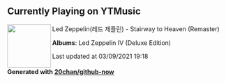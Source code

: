 ## Currently Playing on YTMusic

[<img align="left" width="100" src="https://lh3.googleusercontent.com/SXiO2cCS-20hkxVgr-VGx-IT9xchv4wSRvEPnXgWpOko-YNYtdBsll3pKoxfGgAtaZKxRjIsrXFb3JRH">](https://music.youtube.com/watch?v=iXQUu5Dti4g)

Led Zeppelin(레드 제플린) - Stairway to Heaven (Remaster)

**Albums**: Led Zeppelin IV (Deluxe Edition)

Last updated at 03/09/2021 19:18

#### Generated with [20chan/github-now](https://github.com/20chan/github-now)


<!--
**20chan/20chan** is a ✨ _special_ ✨ repository because its `README.md` (this file) appears on your GitHub profile.

Here are some ideas to get you started:

- 🔭 I’m currently working on ...
- 🌱 I’m currently learning ...
- 👯 I’m looking to collaborate on ...
- 🤔 I’m looking for help with ...
- 💬 Ask me about ...
- 📫 How to reach me: ...
- 😄 Pronouns: ...
- ⚡ Fun fact: ...
-->
